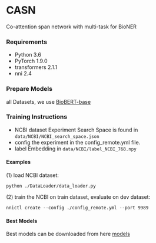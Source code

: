 # CASN
Co-attention span network with multi-task for BioNER  

### Requirements
* Python 3.6
* PyTorch 1.9.0
*  transformers 2.1.1  
*  nni 2.4
  
### Prepare Models
all Datasets, we use [BioBERT-base](https://github.com/dmis-lab/biobert)

### Training Instructions
  * NCBI dataset Experiment  Search Space is found in `data/NCBI/NCBI_search_space.json` 
  * config the experiment in the config_remote.yml file.
  *  label Embedding in `data/NCBI/label_NCBI_768.npy` 
  
#### Examples
(1) load NCBI dataset:
```
python ./DataLoader/data_loader.py

```

(2) train the NCBI on train dataset, evaluate on dev dataset:
```
nnictl create --config ./config_remote.yml --port 9989
```
  

#### Best Models
Best models can be downloaded from here  [models](https://drive.google.com/drive/folders/1f0IqIoZ7D3Vw6xluWbZmnRqYJ0r2SRFy?usp=sharing)
